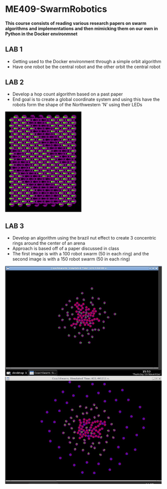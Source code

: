 # ME409-SwarmRobotics
#### This course consists of reading various research papers on swarm algorithms and implementations and then mimicking them on our own in Python in the Docker environmnet

## LAB 1
* Getting used to the Docker environment through a simple orbit algorithm
* Have one robot be the central robot and the other orbit the central robot

## LAB 2
* Develop a hop count algorithm based on a past paper
* End goal is to create a global coordinate system and using this have the robots form the shape of the Northwestern 'N' using their LEDs

![Smoothed N](https://github.com/S-odland/ME409-SwarmRobotics/blob/main/Lab2/N_standard.jpg)

## LAB 3
* Develop an algorithm using the brazil nut effect to create 3 concentric rings around the center of an arena
* Approach is based off of a paper discussed in class
* The first image is with a 100 robot swarm (50 in each ring) and the second image is with a 150 robot swarm (50 in each ring)

![100 Robot Swarm](https://github.com/S-odland/ME409-SwarmRobotics/blob/main/Lab3/100brazil.jpg) ![150 Robot Swarm](https://github.com/S-odland/ME409-SwarmRobotics/blob/main/Lab3/150swarm.jpg)
